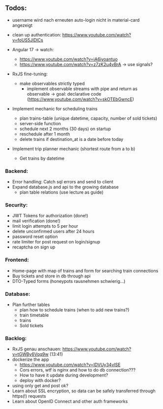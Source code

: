 ## Todos:
- username wird nach erneuten auto-login nicht in material-card angezeigt

- clean up authentication: https://www.youtube.com/watch?v=foUS5JlDlCs

- Angular 17 -> watch:
    - https://www.youtube.com/watch?v=iA6iyoantuo
    - https://www.youtube.com/watch?v=z7zK2u4vBrA
    -> use signals?

- RxJS fine-tuning:
    - make observables strictly typed
        - implement observable streams with pipe and return as observable<type>
    -> goal: declarative code (https://www.youtube.com/watch?v=skOTEbGwncE)

- Implement mechanic for scheduling trains
    - plan trains-table (unique datetime, capacity, number of sold tickets)
    - server-side function
    - schedule next 2 months (30 days) on startup
    - reschedule after 1 month
    - delete trains if destination_at is a date before today

- Implement trip planner mechanic (shortest route from a to b)
    - Get trains by datetime

### Backend:
- Error handling: Catch sql errors and send to client
- Expand database.js and api to the growing database
    - plan table relations (use lecture as guide)

### Security:
- JWT Tokens for authorization (done!)
- mail verification (done!)	 
- limit login attempts to 5 per hour
- delete unconfirmed users after 24 hours
- password reset option
- rate limiter for post request on login/signup
- recaptcha on sign up

### Frontend:
- Home-page with map of trains and form for searching train connections 
- Buy tickets and store in db through api
- DTO-Typed forms (honeypots rausnehmen schwierig...)

### Database:
- Plan further tables
    - plan how to schedule trains (when to add new trains?)
    - train timetable
    - trains 
    - Sold tickets


### Backlog:
- RxJS genau anschauen: https://www.youtube.com/watch?v=tGWBy6Vqq9w (13:41)
- dockerize the app
    - https://www.youtube.com/watch?v=IDVUy34vlSE
    - Cors errors, wtf is nginx and how to do db connection???
    - How to have it update during development?
    - deploy with docker?
- using only get and post ok?
- Learn about SSL encryption, so data can be safely transferred through https(!) requests
- Learn about OpenID Connect and other auth frameworks